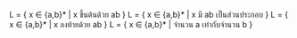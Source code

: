 L = { x ∈ {a,b}* | x ขึ้นต้นด้วย ab }
L = { x ∈ {a,b}* | x มี ab เป็นส่วนประกอบ }
L = { x ∈ {a,b}* | x ลงท้ายด้วย ab }
L = { x ∈ {a,b}* | จำนวน a เท่ากับจำนวน b }
